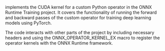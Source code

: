 implements the CUDA kernel for a custom Python operator in the ONNX Runtime Training project. It covers the functionality of running the forward and backward passes of the custom operator for training deep learning models using PyTorch. 

The code interacts with other parts of the project by including necessary headers and using the ONNX_OPERATOR_KERNEL_EX macro to register the operator kernels with the ONNX Runtime framework.